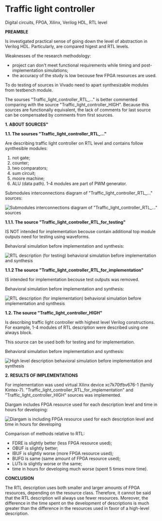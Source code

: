 # Traffic light controller
Digital circuits, FPGA, Xilinx, Verilog HDL, RTL level

**PREAMBLE** 

Is investigated practical sense of going down the level of abstraction in Verilog HDL. Particularly, are compared higest and RTL levels. 

Weaknesses of the research methodology: 
- project can don't meet functional requirements while timing and post-implementation simulations;
- the accuracy of the study is low becouse few FPGA resources are used. 

To do testing of sources in Vivado need to apart synthesizable modules from testbench module.

The sourses "Traffic_light_controller_RTL_..." is better commented comparing with the source "Traffic_light_controller_HIGH". Because this sources are functionally equivalent, the lack of comments for last source can be compensated by comments from first sources.  

**1. ABOUT SOURCES"**

**1.1. The sourses "Traffic_light_controller_RTL_..."**

Are describing traffic light controller on RTL level and contains follow synthesible modules:
1) not gate; 
2) counter;
3) two comparators;
4) sum circuit;
5) moore machine;
6) ALU (data path).
1-4 modules are part of PWM generator.
 
Submodules interconnections diagram of "Traffic_light_controller_RTL_..." sources:

![Submodules interconnections diagram of "Traffic_light_controller_RTL_..." sources](https://github.com/user-attachments/assets/be9ea7eb-935d-4b9f-b66e-452712a6958d)

**1.1.1. The source "Traffic_light_controller_RTL_for_testing"**

IS NOT intended for implementation becouse contain additional top module outputs need for testing using waveforms.

Behavioral simulation before implementation and synthesis:

![RTL description (for testing) behavioral simulation before implementation and synthesis](https://github.com/user-attachments/assets/9cb02b07-31c9-4fab-8aa9-f4082107d8c0)

**1.1.2 The source "Traffic_light_controller_RTL_for_implementation"**

IS intended for implementation becouse test outputs was removed.

Behavioral simulation before implementation and synthesis:

![RTL description (for implementation) behavioral simulation before implementation and synthesis](https://github.com/user-attachments/assets/17a38aa5-199d-49e1-a8fa-f4d53cb2914a)


**1.2. The source "Traffic_light_controller_HIGH"**

Is describing traffic light controller with highest level Verilog constructions.
For example, 1-4 modules of RTL description were described using one always block.

This source can be used both for testing and for implementation.

Behavioral simulation before implementation and synthesis:

![High level description behavioral simulation before implementation and synthesis](https://github.com/user-attachments/assets/de25708e-30f1-4132-b3db-55a08c1cd255)

**2. RESULTS OF IMPLEMENTATIONS**

For implementation was used virtual Xilinx device xc7k70tfbv676-1 (family Kintex-7). "Traffic_light_controller_RTL_for_implementation" and "Traffic_light_controller_HIGH" sources was implemented.  

Diargam includes FPGA resource used for each description level and time in hours for developing: 

![Diargam is including FPGA resource used for each description level and time in hours for developing](https://github.com/user-attachments/assets/05b016f0-a715-4085-852a-737e9d70f4fc)

Comparison of methods relative to RTL:
- FDRE is slightly better (less FPGA resource used);
- OBUF is slightly better;
- IBUF is slightly worse (more FPGA resource used);
- BUFG is same (same amount of FPGA resource used);
- LUTs is slightly worse or the same;
- time in hours for developing much worse (spent 5 times more time).

**CONCLUSION**

The RTL description uses both smaller and larger amounts of FPGA resources, depending on the resource class. Therefore, it cannot be said that the RTL description will always use fewer resources. Moreover, the difference in the time spent on the development of descriptions is much greater than the difference in the resources used in favor of a high-level description.




